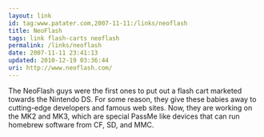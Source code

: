 ```yaml
---
layout: link
id: tag:www.patater.com,2007-11-11:/links/neoflash
title: NeoFlash
tags: link flash-carts neoflash
permalink: /links/neoflash
date: 2007-11-11 23:41:13
updated: 2010-12-19 03:36:44
uri: http://www.neoflash.com/
---
```

The NeoFlash guys were the first ones to put out a flash cart marketed towards
the Nintendo DS. For some reason, they give these babies away to cutting-edge
developers and famous web sites. Now, they are working on the MK2 and MK3,
which are special PassMe like devices that can run homebrew software from CF,
SD, and MMC.
